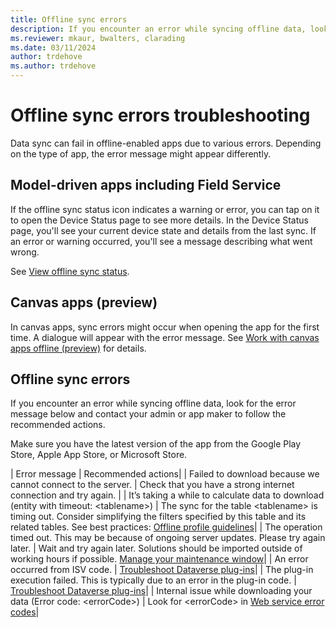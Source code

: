```yaml
---
title: Offline sync errors
description: If you encounter an error while syncing offline data, look for the error message below and contact your admin or app maker to follow the recommended actions.
ms.reviewer: mkaur, bwalters, clarading
ms.date: 03/11/2024
author: trdehove
ms.author: trdehove
---
```

# Offline sync errors troubleshooting

Data sync can fail in offline-enabled apps due to various errors. Depending on the type of app, the error message might appear differently.

## Model-driven apps including Field Service

If the offline sync status icon indicates a warning or error, you can tap on it to open the Device Status page to see more details. In the Device Status page, you'll see your current device state and details from the last sync. If an error or warning occurred, you'll see a message describing what went wrong.  

See [View offline sync status](/power-apps/mobile/offline-sync-icon#types-of-offline-syncs).

## Canvas apps (preview)

In canvas apps, sync errors might occur when opening the app for the first time. A dialogue will appear with the error message. See [Work with canvas apps offline (preview)](/power-apps/mobile/canvas-mobile-offline-working) for details.

## Offline sync errors

If you encounter an error while syncing offline data, look for the error message below and contact your admin or app maker to follow the recommended actions.

Make sure you have the latest version of the app from the Google Play Store, Apple App Store, or Microsoft Store.

| Error message | Recommended actions|
| Failed to download because we cannot connect to the server. | Check that you have a strong internet connection and try again. |
| It’s taking a while to calculate data to download (entity with timeout: \<tablename>) | The sync for the table \<tablename> is timing out. Consider simplifying the filters specified by this table and its related tables. See best practices: [Offline profile guidelines](/power-apps/mobile/mobile-offline-guidelines)|
| The operation timed out. This may be because of ongoing server updates. Please try again later. | Wait and try again later. Solutions should be imported outside of working hours if possible. [Manage your maintenance window](/power-platform/admin/manage-maintenance-window)|
| An error occurred from ISV code.  | [Troubleshoot Dataverse plug-ins](~/power-platform/power-apps/dataverse/dataverse-plug-ins-errors#error-the-given-key-wasnt-present-in-the-dictionary)|
| The plug-in execution failed. This is typically due to an error in the plug-in code. | [Troubleshoot Dataverse plug-ins](~/power-platform/power-apps/dataverse/dataverse-plug-ins-errors#error-the-given-key-wasnt-present-in-the-dictionary)|
| Internal issue while downloading your data (Error code: \<errorCode>) | Look for \<errorCode> in [Web service error codes](/previous-versions/dynamicscrm-2016/developers-guide/gg328182(v=crm.8))|

